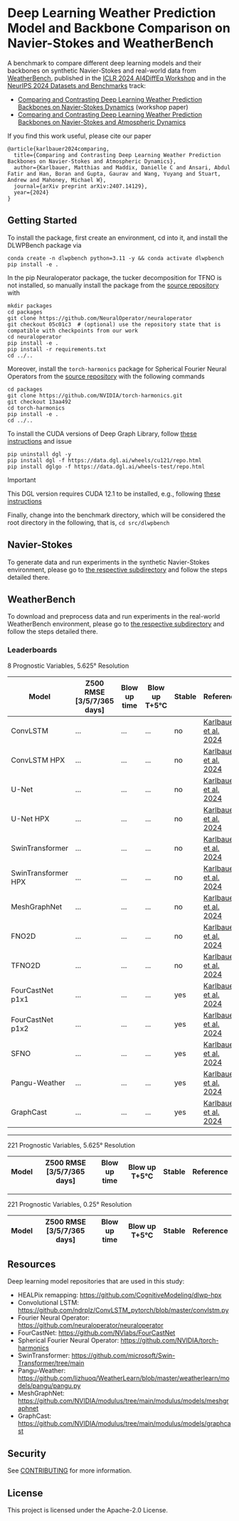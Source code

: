 # Deep Learning Weather Prediction Model and Backbone Comparison on Navier-Stokes and WeatherBench

A benchmark to compare different deep learning models and their backbones on synthetic Navier-Stokes and real-world data from [WeatherBench](https://arxiv.org/abs/2002.00469), published in the [ICLR 2024 AI4DiffEq Workshop](https://ai4diffeqtnsinsci.github.io/) and in the [NeurIPS 2024 Datasets and Benchmarks](https://neurips.cc/Conferences/2024/CallForDatasetsBenchmarks) track:

- [Comparing and Contrasting Deep Learning Weather Prediction Backbones on Navier-Stokes Dynamics](https://openreview.net/forum?id=jxfjvks0d7) (workshop paper)
- [Comparing and Contrasting Deep Learning Weather Prediction Backbones on Navier-Stokes and Atmospheric Dynamics](https://arxiv.org/abs/2407.14129)

If you find this work useful, please cite our paper

```
@article{karlbauer2024comparing,
  title={Comparing and Contrasting Deep Learning Weather Prediction Backbones on Navier-Stokes and Atmospheric Dynamics},
  author={Karlbauer, Matthias and Maddix, Danielle C and Ansari, Abdul Fatir and Han, Boran and Gupta, Gaurav and Wang, Yuyang and Stuart, Andrew and Mahoney, Michael W},
  journal={arXiv preprint arXiv:2407.14129},
  year={2024}
}
```

## Getting Started

To install the package, first create an environment, cd into it, and install the DLWPBench package via

```
conda create -n dlwpbench python=3.11 -y && conda activate dlwpbench
pip install -e .
```

In the pip Neuraloperator package, the tucker decomposition for TFNO is not installed, so manually install the package from the [source repository](https://github.com/NeuralOperator/neuraloperator) with

```
mkdir packages
cd packages
git clone https://github.com/NeuralOperator/neuraloperator
git checkout 05c01c3  # (optional) use the repository state that is compatible with checkpoints from our work
cd neuraloperator
pip install -e .
pip install -r requirements.txt
cd ../..
```

Moreover, install the `torch-harmonics` package for Spherical Fourier Neural Operators from the [source repository](https://github.com/NVIDIA/torch-harmonics) with the following commands

```
cd packages
git clone https://github.com/NVIDIA/torch-harmonics.git
git checkout 13aa492
cd torch-harmonics
pip install -e .
cd ../..
```

To install the CUDA versions of Deep Graph Library, follow [these instructions](https://www.dgl.ai/pages/start.html) and issue

```
pip uninstall dgl -y
pip install dgl -f https://data.dgl.ai/wheels/cu121/repo.html
pip install dglgo -f https://data.dgl.ai/wheels-test/repo.html
```

> [!IMPORTANT]
> This DGL version requires CUDA 12.1 to be installed, e.g., following [these instructions](https://developer.nvidia.com/cuda-12-1-0-download-archive?target_os=Linux&target_arch=x86_64&Distribution=Ubuntu&target_version=20.04&target_type=deb_local)

Finally, change into the benchmark directory, which will be considered the root directory in the following, that is, `cd src/dlwpbench`


## Navier-Stokes

To generate data and run experiments in the synthetic Navier-Stokes environment, please go to [the respective subdirectory](src/nsbench/) and follow the steps detailed there.


## WeatherBench

To download and preprocess data and run experiments in the real-world WeatherBench environment, please go to [the respective subdirectory](src/dlwpbench/) and follow the steps detailed there.

### Leaderboards

8 Prognostic Variables, 5.625° Resolution

| Model | Z500 RMSE [3/5/7/365 days] | Blow up time | Blow up T+5°C | Stable | Reference |
|-------|----------------------------|--------------|---------------|--------|-----------|
| ConvLSTM | ... | ... | ... | no | [Karlbauer et al. 2024]() | 
| ConvLSTM HPX | ... | ... | ... | no | [Karlbauer et al. 2024]() | 
| U-Net | ... | ... | ... | no | [Karlbauer et al. 2024]() | 
| U-Net HPX | ... | ... | ... | no | [Karlbauer et al. 2024]() | 
| SwinTransformer | ... | ... | ... | no | [Karlbauer et al. 2024]() | 
| SwinTransformer HPX | ... | ... | ... | no | [Karlbauer et al. 2024]() | 
| MeshGraphNet | ... | ... | ... | no | [Karlbauer et al. 2024]() | 
| FNO2D | ... | ... | ... | no | [Karlbauer et al. 2024]() | 
| TFNO2D | ... | ... | ... | no | [Karlbauer et al. 2024]() | 
| FourCastNet p1x1 | ... | ... | ... | yes | [Karlbauer et al. 2024]() | 
| FourCastNet p1x2 | ... | ... | ... | yes | [Karlbauer et al. 2024]() | 
| SFNO | ... | ... | ... | yes | [Karlbauer et al. 2024]() | 
| Pangu-Weather | ... | ... | ... | yes | [Karlbauer et al. 2024]() | 
| GraphCast | ... | ... | ... | yes | [Karlbauer et al. 2024]() | 

---
221 Prognostic Variables, 5.625° Resolution

| Model | Z500 RMSE [3/5/7/365 days] | Blow up time | Blow up T+5°C | Stable | Reference |
|-------|----------------------------|--------------|---------------|--------|-----------|

---
221 Prognostic Variables, 0.25° Resolution

| Model | Z500 RMSE [3/5/7/365 days] | Blow up time | Blow up T+5°C | Stable | Reference |
|-------|----------------------------|--------------|---------------|--------|-----------|


## Resources

Deep learning model repositories that are used in this study:

- HEALPix remapping: https://github.com/CognitiveModeling/dlwp-hpx
- Convolutional LSTM: https://github.com/ndrplz/ConvLSTM_pytorch/blob/master/convlstm.py
- Fourier Neural Operator: https://github.com/neuraloperator/neuraloperator
- FourCastNet: https://github.com/NVlabs/FourCastNet
- Spherical Fourier Neural Operator: https://github.com/NVIDIA/torch-harmonics
- SwinTransformer: https://github.com/microsoft/Swin-Transformer/tree/main
- Pangu-Weather: https://github.com/lizhuoq/WeatherLearn/blob/master/weatherlearn/models/pangu/pangu.py
- MeshGraphNet: https://github.com/NVIDIA/modulus/tree/main/modulus/models/meshgraphnet
- GraphCast: https://github.com/NVIDIA/modulus/tree/main/modulus/models/graphcast

## Security

See [CONTRIBUTING](CONTRIBUTING.md#security-issue-notifications) for more information.

## License

This project is licensed under the Apache-2.0 License.
